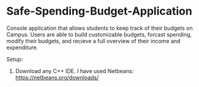 # Safe-Spending-Budget-Application
Console application that allows students to keep track of their budgets on Campus. Users are able to build customizable budgets, forcast spending, modify their budgets, and recieve a full overview of their income and expenditure. 

Setup: </br>
1. Download any C++ IDE. I have used Netbeans: https://netbeans.org/downloads/

